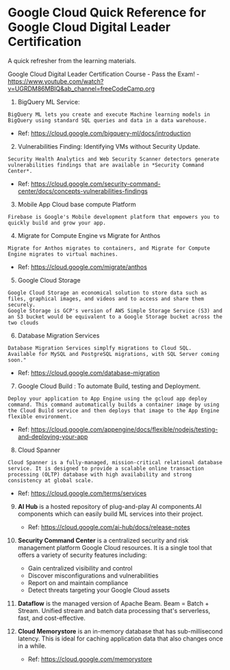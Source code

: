 # Google Cloud Quick Reference for Google Cloud Digital Leader Certification

A quick refresher from the learning materials. 

Google Cloud Digital Leader Certification Course - Pass the Exam! - https://www.youtube.com/watch?v=UGRDM86MBIQ&ab_channel=freeCodeCamp.org

1. BigQuery ML Service:
```
BigQuery ML lets you create and execute Machine learning models in BigQuery using standard SQL queries and data in a data warehouse. 
```
- Ref: https://cloud.google.com/bigquery-ml/docs/introduction

2. Vulnerabilities Finding: Identifying VMs without Security Update.
```
Security Health Analytics and Web Security Scanner detectors generate vulnerabilities findings that are available in *Security Command Center*.
```
- Ref: https://cloud.google.com/security-command-center/docs/concepts-vulnerabilities-findings

3. Mobile App Cloud base compute Platform
```
Firebase is Google's Mobile development platform that empowers you to quickly build and grow your app.
```

4. Migrate for Compute Engine vs Migrate for Anthos
```
Migrate for Anthos migrates to containers, and Migrate for Compute Engine migrates to virtual machines.
```
- Ref: https://cloud.google.com/migrate/anthos

5. Google Cloud Storage
```
Google Cloud Storage an economical solution to store data such as files, graphical images, and videos and to access and share them securely.
Google Storage is GCP's version of AWS Simple Storage Service (S3) and an S3 bucket would be equivalent to a Google Storage bucket across the two clouds
```

6. Database Migration Services
```
Database Migration Services simplfy migrations to Cloud SQL.  Available for MySQL and PostgreSQL migrations, with SQL Server coming soon." 
```
- Ref: https://cloud.google.com/database-migration

7. Google Cloud Build : To automate Build, testing and Deployment. 
```
Deploy your application to App Engine using the gcloud app deploy command. This command automatically builds a container image by using the Cloud Build service and then deploys that image to the App Engine flexible environment.
```
- Ref: https://cloud.google.com/appengine/docs/flexible/nodejs/testing-and-deploying-your-app

8. Cloud Spanner
```
Cloud Spanner is a fully-managed, mission-critical relational database service. It is designed to provide a scalable online transaction processing (OLTP) database with high availability and strong consistency at global scale.
```
- Ref: https://cloud.google.com/terms/services

9. **AI Hub** is a hosted repository of plug-and-play AI components.AI components which can easily build ML services into their project. 

   - Ref: https://cloud.google.com/ai-hub/docs/release-notes

10. **Security Command Center** is a centralized security and risk management platform Google Cloud resources. It is a single tool that offers a variety of security features including:
    - Gain centralized visibility and control
    - Discover misconfigurations and vulnerabilities
    - Report on and maintain compliance
    - Detect threats targeting your Google Cloud assets

11. **Dataflow** is the managed version of Apache Beam. Beam = Batch + Stream. Unified stream and batch data processing that's serverless, fast, and cost-effective.

12. **Cloud Memorystore** is an in-memory database that has sub-millisecond latency. This is ideal for caching application data that also changes once in a while.
    - Ref: https://cloud.google.com/memorystore